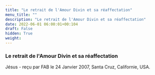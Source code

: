 ```yaml
---
title: "Le retrait de l'Amour Divin et sa réaffectation"
menu_title: ""
description: "Le retrait de l'Amour Divin et sa réaffectation"
date: 2022-06-01 06:00:01+00:104
draft: False
hidden: True
weight:
---
```

### Le retrait de l'Amour Divin et sa réaffectation

Jésus - reçu par FAB le 24 Janvier 2007, Santa Cruz, Californie, USA.



